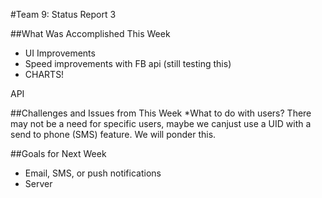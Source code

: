 #Team 9: Status Report 3

##What Was Accomplished This Week
* UI Improvements
* Speed improvements with FB api (still testing this)
* CHARTS!
 
API

##Challenges and Issues from This Week
*What to do with users? There may not be a need for specific users, maybe we canjust use a UID with a send to phone (SMS) feature. We will ponder this. 

##Goals for Next Week
* Email, SMS, or push notifications
* Server
